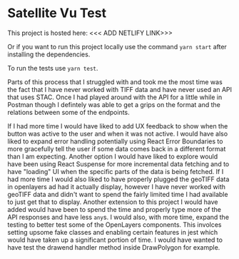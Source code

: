 # Satellite Vu Test

This project is hosted here: <<< ADD NETLIFY LINK>>>

Or if you want to run this project locally use the command `yarn start` after installing the dependencies.

To run the tests use `yarn test`.

Parts of this process that I struggled with and took me the most time was the fact that I have never worked with TIFF data and have never used an API that uses STAC. Once I had played around with the API for a little while in Postman though I defintely was able to get a grips on the format and the relations between some of the endpoints.

If I had more time I would have liked to add UX feedback to show when the button was active to the user and when it was not active. I would have also liked to expand error handling potentially using React Error Boundaries to more gracefully tell the user if some data comes back in a different format than I am expecting.
Another option I would have liked to explore would have been using React Suspense for more incremental data fetching and to have "loading" UI when the specific parts of the data is being fetched.
If I had more time I would also liked to have properly plugged the geoTIFF data in openlayers ad had it actually display, however I have never worked with geoTIFF data and didn't want to spend the fairly limited time I had available to just get that to display.
Another extension to this project I would have added would have been to spend the time and properly type more of the API responses and have less `any`s.
I would also, with more time, expand the testing to better test some of the OpenLayers components. This involces setting upsome fake classes and enabling certain features in jest which would have taken up a significant portion of time. I would have wanted to have test the drawend handler method inside DrawPolygon for example.
